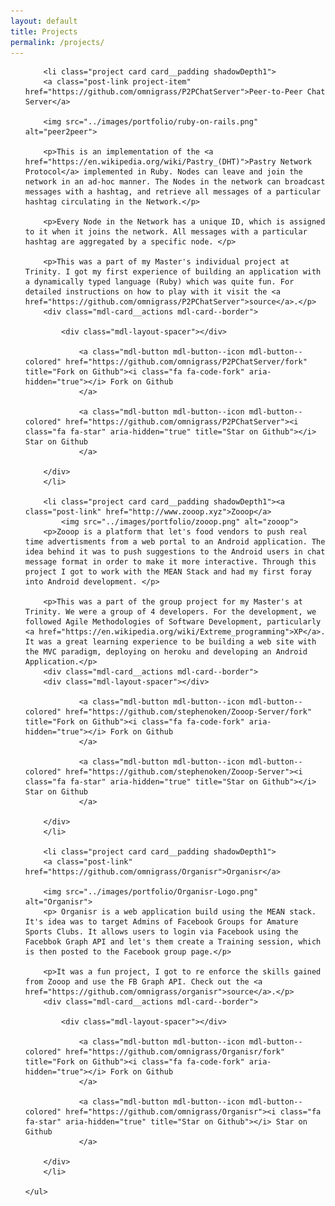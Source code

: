 ```yaml
---
layout: default
title: Projects
permalink: /projects/
---
```


<div>
	<ul class="post-list">

		<li class="project card card__padding shadowDepth1">
		<a class="post-link project-item" href="https://github.com/omnigrass/P2PChatServer">Peer-to-Peer Chat Server</a> 
		
		<img src="../images/portfolio/ruby-on-rails.png" alt="peer2peer"> 

		<p>This is an implementation of the <a href="https://en.wikipedia.org/wiki/Pastry_(DHT)">Pastry Network Protocol</a> implemented in Ruby. Nodes can leave and join the network in an ad-hoc manner. The Nodes in the network can broadcast messages with a hashtag, and retrieve all messages of a particular hashtag circulating in the Network.</p> 
		
		<p>Every Node in the Network has a unique ID, which is assigned to it when it joins the network. All messages with a particular hashtag are aggregated by a specific node. </p>
		
		<p>This was a part of my Master's individual project at Trinity. I got my first experience of building an application with a dynamically typed language (Ruby) which was quite fun. For detailed instructions on how to play with it visit the <a href="https://github.com/omnigrass/P2PChatServer">source</a>.</p>
		<div class="mdl-card__actions mdl-card--border">

        	<div class="mdl-layout-spacer"></div>
    	
		    	<a class="mdl-button mdl-button--icon mdl-button--colored" href="https://github.com/omnigrass/P2PChatServer/fork" title="Fork on Github"><i class="fa fa-code-fork" aria-hidden="true"></i> Fork on Github
		    	</a> 

			    <a class="mdl-button mdl-button--icon mdl-button--colored" href="https://github.com/omnigrass/P2PChatServer"><i class="fa fa-star" aria-hidden="true" title="Star on Github"></i> Star on Github
				</a> 
				
		</div>
		</li>

		<li class="project card card__padding shadowDepth1"><a class="post-link" href="http://www.zooop.xyz">Zooop</a>	
    		<img src="../images/portfolio/zooop.png" alt="zooop">
		<p>Zooop is a platform that let's food vendors to push real time advertisments from a web portal to an Android application. The idea behind it was to push suggestions to the Android users in chat message format in order to make it more interactive. Through this project I got to work with the MEAN Stack and had my first foray into Android development. </p>
		
		<p>This was a part of the group project for my Master's at Trinity. We were a group of 4 developers. For the development, we followed Agile Methodologies of Software Development, particularly <a href="https://en.wikipedia.org/wiki/Extreme_programming">XP</a>. It was a great learning experience to be building a web site with the MVC paradigm, deploying on heroku and developing an Android Application.</p>		
       	<div class="mdl-card__actions mdl-card--border">
       	<div class="mdl-layout-spacer"></div>
    	
		    	<a class="mdl-button mdl-button--icon mdl-button--colored" href="https://github.com/stephenoken/Zooop-Server/fork" title="Fork on Github"><i class="fa fa-code-fork" aria-hidden="true"></i> Fork on Github
		    	</a> 

			    <a class="mdl-button mdl-button--icon mdl-button--colored" href="https://github.com/stephenoken/Zooop-Server"><i class="fa fa-star" aria-hidden="true" title="Star on Github"></i> Star on Github
				</a> 
				
		</div>		
		</li>
		
		<li class="project card card__padding shadowDepth1">
		<a class="post-link" href="https://github.com/omnigrass/Organisr">Organisr</a>

		<img src="../images/portfolio/Organisr-Logo.png" alt="Organisr"> 
		<p> Organisr is a web application build using the MEAN stack. It's idea was to target Admins of Facebook Groups for Amature Sports Clubs. It allows users to login via Facebook using the Facebbok Graph API and let's them create a Training session, which is then posted to the Facebook group page.</p>

		<p>It was a fun project, I got to re enforce the skills gained from Zooop and use the FB Graph API. Check out the <a href="https://github.com/omnigrass/organisr">source</a>.</p>
		<div class="mdl-card__actions mdl-card--border">

        	<div class="mdl-layout-spacer"></div>
    	
		    	<a class="mdl-button mdl-button--icon mdl-button--colored" href="https://github.com/omnigrass/Organisr/fork" title="Fork on Github"><i class="fa fa-code-fork" aria-hidden="true"></i> Fork on Github
		    	</a> 

			    <a class="mdl-button mdl-button--icon mdl-button--colored" href="https://github.com/omnigrass/Organisr"><i class="fa fa-star" aria-hidden="true" title="Star on Github"></i> Star on Github
				</a> 
				
		</div>
		</li>
		
	</ul>
</div>
